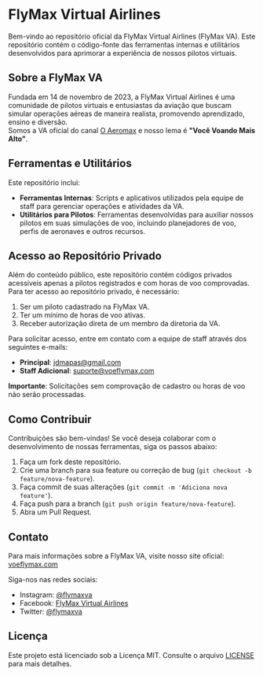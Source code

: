# FlyMax Virtual Airlines

Bem-vindo ao repositório oficial da FlyMax Virtual Airlines (FlyMax VA). Este repositório contém o código-fonte das ferramentas internas e utilitários desenvolvidos para aprimorar a experiência de nossos pilotos virtuais.

## Sobre a FlyMax VA

Fundada em 14 de novembro de 2023, a FlyMax Virtual Airlines é uma comunidade de pilotos virtuais e entusiastas da aviação que buscam simular operações aéreas de maneira realista, promovendo aprendizado, ensino e diversão.  
Somos a VA oficial do canal [O Aeromax](https://www.youtube.com/@oaeromax) e nosso lema é **"Você Voando Mais Alto"**.

## Ferramentas e Utilitários

Este repositório inclui:

- **Ferramentas Internas**: Scripts e aplicativos utilizados pela equipe de staff para gerenciar operações e atividades da VA.  
- **Utilitários para Pilotos**: Ferramentas desenvolvidas para auxiliar nossos pilotos em suas simulações de voo, incluindo planejadores de voo, perfis de aeronaves e outros recursos.  

## Acesso ao Repositório Privado

Além do conteúdo público, este repositório contém códigos privados acessíveis apenas a pilotos registrados e com horas de voo comprovadas.  
Para ter acesso ao repositório privado, é necessário:  
1. Ser um piloto cadastrado na FlyMax VA.  
2. Ter um mínimo de horas de voo ativas.  
3. Receber autorização direta de um membro da diretoria da VA.  

Para solicitar acesso, entre em contato com a equipe de staff através dos seguintes e-mails:  

- **Principal**: [jdmapas@gmail.com](mailto:jdmapas@gmail.com)  
- **Staff Adicional**: suporte@voeflymax.com  

**Importante**: Solicitações sem comprovação de cadastro ou horas de voo não serão processadas.  

## Como Contribuir

Contribuições são bem-vindas! Se você deseja colaborar com o desenvolvimento de nossas ferramentas, siga os passos abaixo:  

1. Faça um fork deste repositório.  
2. Crie uma branch para sua feature ou correção de bug (`git checkout -b feature/nova-feature`).  
3. Faça commit de suas alterações (`git commit -m 'Adiciona nova feature'`).  
4. Faça push para a branch (`git push origin feature/nova-feature`).  
5. Abra um Pull Request.  

## Contato

Para mais informações sobre a FlyMax VA, visite nosso site oficial: [voeflymax.com](https://voeflymax.com/)  

Siga-nos nas redes sociais:  

- Instagram: [@flymaxva](https://www.instagram.com/flymaxva/)  
- Facebook: [FlyMax Virtual Airlines](https://www.facebook.com/flymaxva)  
- Twitter: [@flymaxva](https://www.twitter.com/flymaxva)  

## Licença

Este projeto está licenciado sob a Licença MIT. Consulte o arquivo [LICENSE](LICENSE) para mais detalhes.
